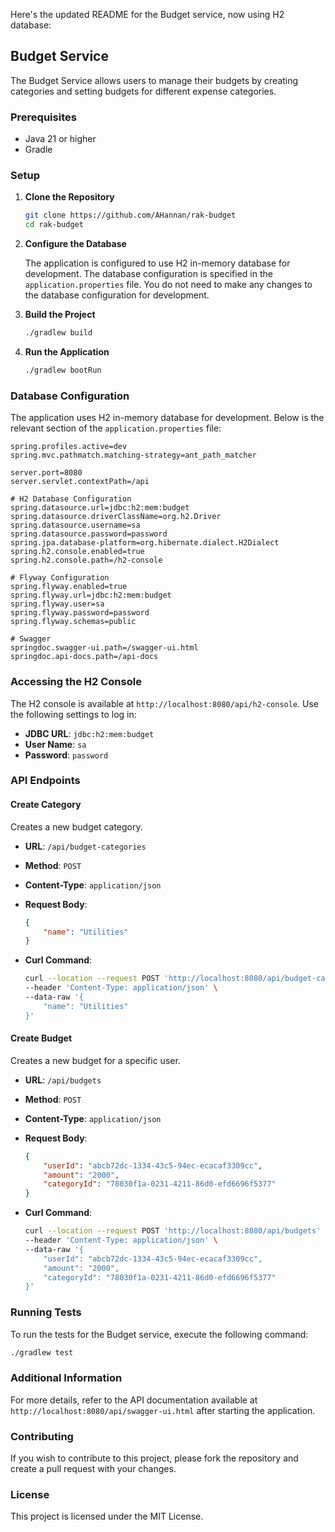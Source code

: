 Here's the updated README for the Budget service, now using H2 database:

## Budget Service

The Budget Service allows users to manage their budgets by creating categories and setting budgets for different expense categories.

### Prerequisites

- Java 21 or higher
- Gradle

### Setup

1. **Clone the Repository**

   ```sh
   git clone https://github.com/AHannan/rak-budget
   cd rak-budget
   ```

2. **Configure the Database**

   The application is configured to use H2 in-memory database for development. The database configuration is specified in the `application.properties` file. You do not need to make any changes to the database configuration for development.

3. **Build the Project**

   ```sh
   ./gradlew build
   ```

4. **Run the Application**

   ```sh
   ./gradlew bootRun
   ```

### Database Configuration

The application uses H2 in-memory database for development. Below is the relevant section of the `application.properties` file:

```properties
spring.profiles.active=dev
spring.mvc.pathmatch.matching-strategy=ant_path_matcher

server.port=8080
server.servlet.contextPath=/api

# H2 Database Configuration
spring.datasource.url=jdbc:h2:mem:budget
spring.datasource.driverClassName=org.h2.Driver
spring.datasource.username=sa
spring.datasource.password=password
spring.jpa.database-platform=org.hibernate.dialect.H2Dialect
spring.h2.console.enabled=true
spring.h2.console.path=/h2-console

# Flyway Configuration
spring.flyway.enabled=true
spring.flyway.url=jdbc:h2:mem:budget
spring.flyway.user=sa
spring.flyway.password=password
spring.flyway.schemas=public

# Swagger
springdoc.swagger-ui.path=/swagger-ui.html
springdoc.api-docs.path=/api-docs
```

### Accessing the H2 Console

The H2 console is available at `http://localhost:8080/api/h2-console`. Use the following settings to log in:

- **JDBC URL**: `jdbc:h2:mem:budget`
- **User Name**: `sa`
- **Password**: `password`

### API Endpoints

#### Create Category

Creates a new budget category.

- **URL**: `/api/budget-categories`
- **Method**: `POST`
- **Content-Type**: `application/json`
- **Request Body**:

  ```json
  {
      "name": "Utilities"
  }
  ```

- **Curl Command**:

  ```sh
  curl --location --request POST 'http://localhost:8080/api/budget-categories' \
  --header 'Content-Type: application/json' \
  --data-raw '{
      "name": "Utilities"
  }'
  ```

#### Create Budget

Creates a new budget for a specific user.

- **URL**: `/api/budgets`
- **Method**: `POST`
- **Content-Type**: `application/json`
- **Request Body**:

  ```json
  {
      "userId": "abcb72dc-1334-43c5-94ec-ecacaf3309cc",
      "amount": "2000",
      "categoryId": "78030f1a-0231-4211-86d0-efd6696f5377"
  }
  ```

- **Curl Command**:

  ```sh
  curl --location --request POST 'http://localhost:8080/api/budgets' \
  --header 'Content-Type: application/json' \
  --data-raw '{
      "userId": "abcb72dc-1334-43c5-94ec-ecacaf3309cc",
      "amount": "2000",
      "categoryId": "78030f1a-0231-4211-86d0-efd6696f5377"
  }'
  ```

### Running Tests

To run the tests for the Budget service, execute the following command:

```sh
./gradlew test
```

### Additional Information

For more details, refer to the API documentation available at `http://localhost:8080/api/swagger-ui.html` after starting the application.

### Contributing

If you wish to contribute to this project, please fork the repository and create a pull request with your changes.

### License

This project is licensed under the MIT License.